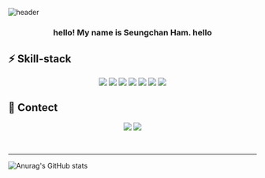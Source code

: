 
![header](https://capsule-render.vercel.app/api?type=transparent&color=black&height=100&section=header&text=👋Seungchan%20Ham&fontSize=40)

<h3 align="center">
hello! My name is Seungchan Ham. hello<br>
</h3>
<h2>
  <strong> ⚡ Skill-stack</strong>
</h2>

<p align="center">
  <img src="https://img.shields.io/badge/Java-007396.svg?style=flat-square&logo=Java&logoColor=white">
  <img src="https://img.shields.io/badge/Spring-6DB33F.svg?style=flat-square&logo=Spring&logoColor=white">
  <img src="https://img.shields.io/badge/HTML5-E34F26.svg?style=flat-square&logo=HTML5&logoColor=white">
  <img src="https://img.shields.io/badge/CSS-1572B6.svg?style=flat-square&logo=CSS3&logoColor=white">
  <img src="https://img.shields.io/badge/JavaScript-F7DF1E.svg?style=flat-square&logo=JavaScript&logoColor=white">
  <img src="https://img.shields.io/badge/React-61DAFB.svg?style=flat-square&logo=React&logoColor=white">
  <img src="https://img.shields.io/badge/Android-3DDC84.svg?style=flat-square&logo=Android&logoColor=white">
</p>
<h2>
  <strong> 💬 Contect</strong>
</h2>

<p align="center">
  <img src="https://img.shields.io/badge/Infodon.tistory.com-20C997.svg?style=flat-square&logo=Velog&logoColor=white">
  <img src="https://img.shields.io/badge/kimdonghyeon98@gmail.com-EA4335.svg?style=flat-square&logo=Gmail&logoColor=white">
</p>
<br>
<hr>

![Anurag's GitHub stats](https://github-readme-stats.vercel.app/api?username=HamSeungChan&show_icons=true&theme=radical)

